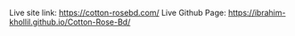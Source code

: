 Live site link: https://cotton-rosebd.com/
Live Github Page: https://ibrahim-khollil.github.io/Cotton-Rose-Bd/
